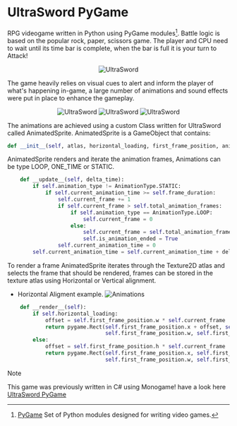 # UltraSword PyGame
RPG videogame written in Python using PyGame modules[^1]. Battle logic is based on the popular rock, paper, scissors game. 
The player and CPU need to wait until its time bar is complete, when the bar is full it is your turn to Attack!

<p align="center">
    <img src="https://github.com/MethodCa/UltraSword/assets/15893276/a0734897-6525-418d-b318-753d079830ea" alt="UltraSword">
</p>

The game heavily relies on visual cues to alert and inform the player of what's happening in-game, a large number of animations and sound effects were put in place to enhance the gameplay.
<p align="center">
    <img src="https://github.com/MethodCa/UltraSword/assets/15893276/9d69b330-a1bb-40d9-8d69-a47823e18315" alt="UltraSword">
    <img src="https://github.com/MethodCa/UltraSword/assets/15893276/b41ede1a-92e9-4719-ae6d-07415fe4946e" alt="UltraSword">
    <img src="https://github.com/MethodCa/UltraSword/assets/15893276/06eb1bfe-ceda-4518-b0ec-8658ab373301" alt="UltraSword">
</p>

The animations are achieved using a custom Class written for UltraSword called AnimatedSprite. AnimatedSprite is a GameObject that contains:
```python
def __init__(self, atlas, horizontal_loading, first_frame_position, animation_type, frame_duration, total_animation_frames):
```
AnimatedSprite renders and iterate the animation frames, Animations can be type LOOP, ONE_TIME or STATIC.

```python
    def __update__(self, delta_time):
        if self.animation_type != AnimationType.STATIC:
            if self.current_animation_time >= self.frame_duration:
                self.current_frame += 1
                if self.current_frame > self.total_animation_frames:
                    if self.animation_type == AnimationType.LOOP:
                        self.current_frame = 0
                    else:
                        self.current_frame = self.total_animation_frames
                        self.is_animation_ended = True
                self.current_animation_time = 0
        self.current_animation_time = self.current_animation_time + delta_time
```
To render a frame AnimatedSprite iterates through the Texture2D atlas and selects the frame that should be rendered, frames can be stored in the texture atlas using Horizontal 
or Vertical alignment.
- Horizontal Aligment example.
![Animations](https://github.com/MethodCa/UltraSword/assets/15893276/37481580-d1a8-46e3-bd3f-eda9aeb61caf)

```Python
    def __render__(self):
        if self.horizontal_loading:
            offset = self.first_frame_position.w * self.current_frame
            return pygame.Rect(self.first_frame_position.x + offset, self.first_frame_position.y,
                               self.first_frame_position.w, self.first_frame_position.h)
        else:
            offset = self.first_frame_position.h * self.current_frame
            return pygame.Rect(self.first_frame_position.x, self.first_frame_position.y + offset,
                               self.first_frame_position.w, self.first_frame_position.h)
```

> [!NOTE]
> This game was previously written in C# using Monogame! have a look here [UltraSword PyGame](https://github.com/MethodCa/UltraSword)
> 
[^1]: [PyGame](https://www.pygame.org/) Set of Python modules designed for writing video games. 

